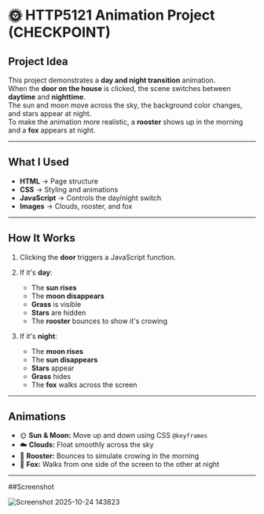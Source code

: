 # 🌞 HTTP5121 Animation Project (CHECKPOINT)

## Project Idea

This project demonstrates a **day and night transition** animation.  
When the **door on the house** is clicked, the scene switches between **daytime** and **nighttime**.  
The sun and moon move across the sky, the background color changes, and stars appear at night.  
To make the animation more realistic, a **rooster** shows up in the morning and a **fox** appears at night.

---

## What I Used

- **HTML** → Page structure  
- **CSS** → Styling and animations  
- **JavaScript** → Controls the day/night switch  
- **Images** → Clouds, rooster, and fox  

---

## How It Works

1. Clicking the **door** triggers a JavaScript function.  
2. If it's **day**:  
   - The **sun rises**  
   - The **moon disappears**  
   - **Grass** is visible  
   - **Stars** are hidden  
   - The **rooster** bounces to show it's crowing  

3. If it's **night**:  
   - The **moon rises**  
   - The **sun disappears**  
   - **Stars** appear  
   - **Grass** hides  
   - The **fox** walks across the screen  

---

## Animations

- 🌞 **Sun & Moon:** Move up and down using CSS `@keyframes`  
- ☁️ **Clouds:** Float smoothly across the sky  
- 🐓 **Rooster:** Bounces to simulate crowing in the morning  
- 🦊 **Fox:** Walks from one side of the screen to the other at night  

---

##Screenshot

![Screenshot 2025-10-24 143823](https://github.com/user-attachments/assets/afbab912-46a7-4144-b2b4-05ebfd412089)
